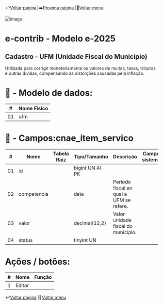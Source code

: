 ↩️[Voltar página](https://github.com/VenturaCerqueira/Documento_gestao_tributaria/blob/main/Cadastro/18%20-%20pais.md)| ➡️[Proxima página](https://github.com/VenturaCerqueira/Documento_gestao_tributaria/blob/main/Cadastro/19%20-cnae_item_servico.md) |🔢[Voltar menu](https://github.com/VenturaCerqueira/Documento_gestao_tributaria) 

![image](https://github.com/user-attachments/assets/04662de1-1516-48d7-bb8c-50b38989e58b)
# e-contrib - Modelo e-2025 
##  Cadastro - UFM (Unidade Fiscal do Município)
Utilizada para corrigir monetariamente os valores de multas, taxas, tributos e outras dívidas, compensando as distorções causadas pela inflação.

# 🎲 - Modelo de dados:
 **\#**  |**Nome Físico**               |
---------|------------------------------|
01       | ufm                          |

#
# 🔢 - Campos:cnae_item_servico
 **\#**  | **Nome**                     | **Tabela Raiz**         | **Tipo/Tamanho**        | **Descrição**                                                                        | **Campo sistema**                      |
---------|------------------------------|-------------------------|-------------------------|--------------------------------------------------------------------------------------|----------------------------------------|
01       | id                           |                         | bigint UN AI PK         |                                                                                      |                                        |
02       | competencia                  |                         | date                    | Período fiscal ao qual a UFM se refere.                                              |                                        |
03       | valor                        |                         | decimal(12,2)           | Valor unidade fiscal do município.                                                   |                                        |
04       | status                       |                         | tinyint UN              |                                                                                      |                                        |

# Ações / botões:
 **\#**  |**Nome**                      |   **Função**  |
---------|------------------------------|---------------|
1        | Editar                       |               |




↩️[Voltar página](https://github.com/VenturaCerqueira/Documento_gestao_tributaria/blob/main/Cadastro/18%20-%20pais.md) |🔢[Voltar menu](https://github.com/VenturaCerqueira/Documento_gestao_tributaria) 
